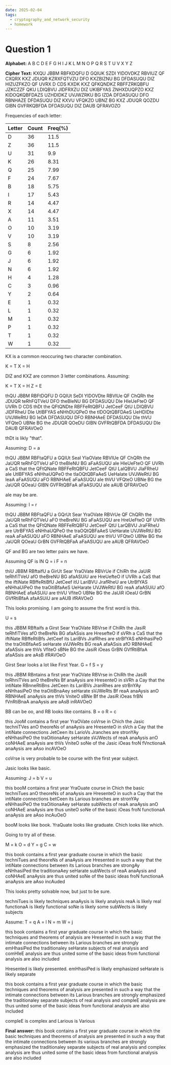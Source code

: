 ```yaml
---
date: 2025-02-04
tags:
  - cryptography_and_network_security
  - homework
---
```

# Question 1


**Alphabet:**
A B C D E F G H I J K L M N O P Q R S T U V X Y Z

**Cipher Text:**
KXQU JBBM RBFKDQFU D GQIUK SZDI YIDOVDKZ RBVIUZ QF CXQRX KXZ JDUQR KZRXFQTVZU DFO KXZBIZNU BG DFDASUQU DIZ HIZUZFKZO QF UVRX D CDS KXDK KXZ QFKQNDKZ RBFFZRKQBFU JZKCZZF QKU LDIQBVU JIDFRXZU DIZ UKIBFYAS ZNHXDUQPZO KXZ KIDOQKQBFDAZS UZHDIDKZ UVJWZRKU BG IZDA DFDASUQU DFO RBNHAZE DFDASUQU DIZ KXVU VFQKZO UBNZ BG KXZ JDUQR QOZDU GIBN GVFRKQBFDA DFDASUQU DIZ DAUB QFRAVOZO

Frequencies of each letter:


| Letter | Count | Freq(%) |
| ------ | ----- | ------- |
| D      | 36    | 11.5    |
| Z      | 36    | 11.5    |
| U      | 31    | 9.9     |
| K      | 26    | 8.31    |
| Q      | 25    | 7.99    |
| F      | 24    | 7.67    |
| B      | 18    | 5.75    |
| I      | 17    | 5.43    |
| R      | 14    | 4.47    |
| X      | 14    | 4.47    |
| A      | 11    | 3.51    |
| O      | 10    | 3.19    |
| V      | 10    | 3.19    |
| S      | 8     | 2.56    |
| G      | 6     | 1.92    |
| J      | 6     | 1.92    |
| N      | 6     | 1.92    |
| H      | 4     | 1.28    |
| C      | 3     | 0.96    |
| Y      | 2     | 0.64    |
| E      | 1     | 0.32    |
| L      | 1     | 0.32    |
| M      | 1     | 0.32    |
| P      | 1     | 0.32    |
| T      | 1     | 0.32    |
| W      | 1     | 0.32    |

KX is a common reoccuring two character combination.

K = T
X = H

DIZ and KXZ are common 3 letter combinations.
Assuming:

K = T
X = H
Z = E

thQU JBBM RBFtDQFU D GQIUt SeDI YIDOVDte RBVIUe QF ChQRh the JDUQR teRhFQTVeU DFO theBIeNU BG DFDASUQU DIe HIeUeFteO QF UVRh D CDS thDt the QFtQNDte RBFFeRtQBFU JetCeeF QtU LDIQBVU JIDFRheU DIe UtIBFYAS eNHhDUQPeO the tIDOQtQBFDAeS UeHDIDte UVJWeRtU BG IeDA DFDASUQU DFO RBNHAeE DFDASUQU DIe thVU VFQteO UBNe BG the JDUQR QOeDU GIBN GVFRtQBFDA DFDASUQU DIe DAUB QFRAVOeO

thDt is likly "that".

Assuming:
D = a

thQU JBBM RBFtaQFU a GQIUt SeaI YIaOVate RBVIUe QF ChQRh the JaUQR teRhFQTVeU aFO theBIeNU BG aFaASUQU aIe HIeUeFteO QF UVRh a CaS that the QFtQNate RBFFeRtQBFU JetCeeF QtU LaIQBVU JIaFRheU aIe UtIBFYAS eNHhaUQPeO the tIaOQtQBFaAeS UeHaIate UVJWeRtU BG IeaA aFaASUQU aFO RBNHAeE aFaASUQU aIe thVU VFQteO UBNe BG the JaUQR QOeaU GIBN GVFRtQBFaA aFaASUQU aIe aAUB QFRAVOeO

aIe may be are.

Assuming:
I = r

thQU JBBM RBFtaQFU a GQrUt Sear YraOVate RBVrUe QF ChQRh the JaUQR teRhFQTVeU aFO theBreNU BG aFaASUQU are HreUeFteO QF UVRh a CaS that the QFtQNate RBFFeRtQBFU JetCeeF QtU LarQBVU JraFRheU are UtrBFYAS eNHhaUQPeO the traOQtQBFaAeS UeHarate UVJWeRtU BG reaA aFaASUQU aFO RBNHAeE aFaASUQU are thVU VFQteO UBNe BG the JaUQR QOeaU GrBN GVFRtQBFaA aFaASUQU are aAUB QFRAVOeO

QF and BG are two letter pairs we have.

Assuming QF is IN
Q = i
F = n

thiU JBBM RBftaifU a GirUt Sear YraOVate RBVrUe if ChiRh the JaUiR teRhfiTVeU afO theBreNU BG afaASUiU are HreUefteO if UVRh a CaS that the iftiNate RBffeRtiBfU JetCeef itU LariBVU JrafRheU are UtrBfYAS eNHhaUiPeO the traOitiBfaAeS UeHarate UVJWeRtU BG reaA afaASUiU afO RBNHAeE afaASUiU are thVU VfiteO UBNe BG the JaUiR iOeaU GrBN GVfRtiBfaA afaASUiU are aAUB ifRAVOeO

This looks promising.
I am going to assume the first word is this.

U = s

this JBBM RBftaifs a Girst Sear YraOVate RBVrse if ChiRh the JasiR teRhfiTVes afO theBreNs BG afaASsis are HresefteO if sVRh a CaS that the iftiNate RBffeRtiBfs JetCeef its LariBVs JrafRhes are strBfYAS eNHhasiPeO the traOitiBfaAeS seHarate sVJWeRts BG reaA afaASsis afO RBNHAeE afaASsis are thVs VfiteO sBNe BG the JasiR iOeas GrBN GVfRtiBfaA afaASsis are aAsB ifRAVOeO

Girst Sear looks a lot like First Year.
G = f
S = y

this JBBM RBntains a first year YraOVate RBVrse in ChiRh the JasiR teRhniTVes anO theBreNs Bf anaAysis are HresenteO in sVRh a Cay that the intiNate RBnneRtiBns JetCeen its LariBVs JranRhes are strBnYAy eNHhasiPeO the traOitiBnaAey seHarate sVJWeRts Bf reaA anaAysis anO RBNHAeE anaAysis are thVs VniteO sBNe Bf the JasiR iOeas frBN fVnRtiBnaA anaAysis are aAsB inRAVOeO

BB can be oo, and RB looks like contains.
B = o
R = c

this JooM contains a first year YraOVate coVrse in Chich the Jasic techniTVes anO theoreNs of anaAysis are HresenteO in sVch a Cay that the intiNate connections JetCeen its LarioVs Jranches are stronYAy eNHhasiPeO the traOitionaAey seHarate sVJWects of reaA anaAysis anO coNHAeE anaAysis are thVs VniteO soNe of the Jasic iOeas froN fVnctionaA anaAysis are aAso incAVOeO

coVrse is very probable to be course with the first year subject. 

Jasic looks like basic.

Assuming:
J = b
V = u

this booM contains a first year YraOuate course in Chich the basic techniTues anO theoreNs of anaAysis are HresenteO in such a Cay that the intiNate connections betCeen its Larious branches are stronYAy eNHhasiPeO the traOitionaAey seHarate subWects of reaA anaAysis anO coNHAeE anaAysis are thus uniteO soNe of the basic iOeas froN functionaA anaAysis are aAso incAuOeO

booM looks like book. YraQuate looks like graduate. Chich looks like which.

Going to try all of these.

M = k
O = d
Y = g
C = w

this book contains a first year graduate course in which the basic techniTues and theoreNs of anaAysis are Hresented in such a way that the intiNate connections between its Larious branches are strongAy eNHhasiPed the traditionaAey seHarate subWects of reaA anaAysis and coNHAeE anaAysis are thus united soNe of the basic ideas froN functionaA anaAysis are aAso incAuded

This looks pretty solvable now, but just to be sure.

techniTues is likely techniques
anaAysis is likely analysis
reaA is likely real
functionaA is likely functional 
soNe is likely some
subWects is likely subjects

Assume:
T = q
A = l
N = m
W = j

this book contains a first year graduate course in which the basic techniques and theorems of analysis are Hresented in such a way that the intimate connections between its Larious branches are strongly emHhasiPed the traditionaley seHarate subjects of real analysis and comHleE analysis are thus united some of the basic ideas from functional analysis are also included

Hresented is likely presented.
emHhasiPed is likely emphasized
seHarate is likely separate

this book contains a first year graduate course in which the basic techniques and theorems of analysis are presented in such a way that the intimate connections between its Larious branches are strongly emphasized the traditionaley separate subjects of real analysis and compleE analysis are thus united some of the basic ideas from functional analysis are also included

compleE is complex and Larious is Various


**Final answer:**
this book contains a first year graduate course in which the basic techniques and theorems of analysis are presented in such a way that the intimate connections between its various branches are strongly emphasized the traditionaley separate subjects of real analysis and complex analysis are thus united some of the basic ideas from functional analysis are also included
